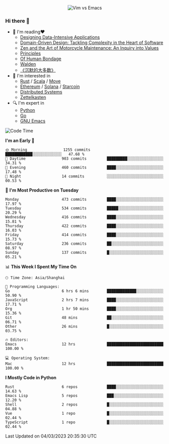 <p align="center">
    <img src="https://gist.githubusercontent.com/coldnight/e696baffb094e71c96cb302118878eae/raw/40ea5053a6f66cc65f90f437e4173497da225958/banner.gif" alt="Vim vs Emacs" />
</p>

### Hi there 👋

- 📖 I'm reading❤️
    + [Designing Data-Intensive Applications](https://www.oreilly.com/library/view/designing-data-intensive-applications/9781491903063/)
    + [Domain-Driven Design: Tackling Complexity in the Heart of Software](https://www.dddcommunity.org/book/evans_2003/)
    + [Zen and the Art of Motorcycle Maintenance: An Inquiry into Values](https://en.wikipedia.org/wiki/Zen_and_the_Art_of_Motorcycle_Maintenance)
    + [Principles](https://www.principles.com/)
    + [Of Human Bondage](https://en.wikipedia.org/wiki/Of_Human_Bondage)
    + [Walden](https://en.wikipedia.org/wiki/Walden)
    + [《沉默的大多数》](https://en.wikipedia.org/wiki/Silent_majority)
- 🌱 I'm interested in
    + [Rust](https://www.rust-lang.org/) / [Scala](https://www.scala-lang.org/) / [Move](https://github.com/move-language/move/)
    + [Ethereum](https://ethereum.org/en/) / [Solana](https://solana.com/) / [Starcoin](https://github.com/starcoinorg/starcoin)
	+ [Distributed Systems](https://www.linuxzen.com/notes/topics/20200320174417_%E5%88%86%E5%B8%83%E5%BC%8F/)
	+ [Zettelkasten](https://www.linuxzen.com/notes/notes/20220120080920-slip_box/)
- 🔍 I'm expert in
    + [Python](https://www.python.org/)
    + [Go](https://go.dev/)
    + [GNU Emacs](https://www.gnu.org/software/emacs/)

<!--START_SECTION:waka-->
![Code Time](http://img.shields.io/badge/Code%20Time-1%2C928%20hrs%203%20mins-blue)

**I'm an Early 🐤** 

```text
🌞 Morning                1255 commits        ████████████░░░░░░░░░░░░░   47.68 % 
🌆 Daytime                903 commits         █████████░░░░░░░░░░░░░░░░   34.31 % 
🌃 Evening                460 commits         ████░░░░░░░░░░░░░░░░░░░░░   17.48 % 
🌙 Night                  14 commits          ░░░░░░░░░░░░░░░░░░░░░░░░░   00.53 % 
```
📅 **I'm Most Productive on Tuesday** 

```text
Monday                   473 commits         ████░░░░░░░░░░░░░░░░░░░░░   17.97 % 
Tuesday                  534 commits         █████░░░░░░░░░░░░░░░░░░░░   20.29 % 
Wednesday                416 commits         ████░░░░░░░░░░░░░░░░░░░░░   15.81 % 
Thursday                 422 commits         ████░░░░░░░░░░░░░░░░░░░░░   16.03 % 
Friday                   414 commits         ████░░░░░░░░░░░░░░░░░░░░░   15.73 % 
Saturday                 236 commits         ██░░░░░░░░░░░░░░░░░░░░░░░   08.97 % 
Sunday                   137 commits         █░░░░░░░░░░░░░░░░░░░░░░░░   05.21 % 
```


📊 **This Week I Spent My Time On** 

```text
🕑︎ Time Zone: Asia/Shanghai

💬 Programming Languages: 
Go                       6 hrs 6 mins        █████████████░░░░░░░░░░░░   50.90 % 
JavaScript               2 hrs 7 mins        ████░░░░░░░░░░░░░░░░░░░░░   17.71 % 
Org                      1 hr 50 mins        ████░░░░░░░░░░░░░░░░░░░░░   15.36 % 
Git                      48 mins             ██░░░░░░░░░░░░░░░░░░░░░░░   06.71 % 
Other                    26 mins             █░░░░░░░░░░░░░░░░░░░░░░░░   03.75 % 

🔥 Editors: 
Emacs                    12 hrs              █████████████████████████   100.00 % 

💻 Operating System: 
Mac                      12 hrs              █████████████████████████   100.00 % 
```

**I Mostly Code in Python** 

```text
Rust                     6 repos             ████░░░░░░░░░░░░░░░░░░░░░   14.63 % 
Emacs Lisp               5 repos             ███░░░░░░░░░░░░░░░░░░░░░░   12.20 % 
Shell                    2 repos             █░░░░░░░░░░░░░░░░░░░░░░░░   04.88 % 
Vue                      1 repo              █░░░░░░░░░░░░░░░░░░░░░░░░   02.44 % 
TypeScript               1 repo              █░░░░░░░░░░░░░░░░░░░░░░░░   02.44 % 
```




 Last Updated on 04/03/2023 20:35:30 UTC
<!--END_SECTION:waka-->
